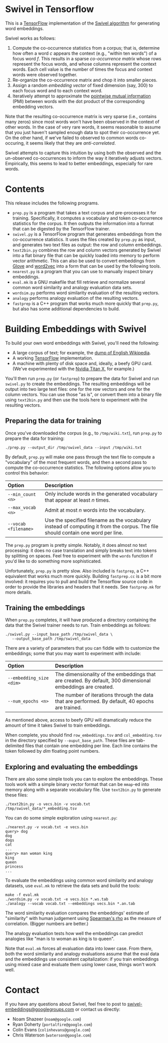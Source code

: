 # Swivel in Tensorflow

This is a [TensorFlow](http://www.tensorflow.org/) implementation of the
[Swivel algorithm](http://arxiv.org/abs/1602.02215) for generating word
embeddings.

Swivel works as follows:

1. Compute the co-occurrence statistics from a corpus; that is, determine how
   often a word *c* appears the context (e.g., "within ten words") of a focus
   word *f*.  This results in a sparse *co-occurrence matrix* whose rows
   represent the focus words, and whose columns represent the context
   words. Each cell value is the number of times the focus and context words
   were observed together.
2. Re-organize the co-occurrence matrix and chop it into smaller pieces.
3. Assign a random *embedding vector* of fixed dimension (say, 300) to each
   focus word and to each context word.
4. Iteratively attempt to approximate the
   [pointwise mutual information](https://en.wikipedia.org/wiki/Pointwise_mutual_information)
   (PMI) between words with the dot product of the corresponding embedding
   vectors.

Note that the resulting co-occurrence matrix is very sparse (i.e., contains many
zeros) since most words won't have been observed in the context of other words.
In the case of very rare words, it seems reasonable to assume that you just
haven't sampled enough data to spot their co-occurrence yet.  On the other hand,
if we've failed to observed to common words co-occuring, it seems likely that
they are *anti-correlated*.

Swivel attempts to capture this intuition by using both the observed and the
un-observed co-occurrences to inform the way it iteratively adjusts vectors.
Empirically, this seems to lead to better embeddings, especially for rare words.

# Contents

This release includes the following programs.

* `prep.py` is a program that takes a text corpus and pre-processes it for
  training. Specifically, it computes a vocabulary and token co-occurrence
  statistics for the corpus.  It then outputs the information into a format that
  can be digested by the TensorFlow trainer.
* `swivel.py` is a TensorFlow program that generates embeddings from the
  co-occurrence statistics.  It uses the files created by `prep.py` as input,
  and generates two text files as output: the row and column embeddings.
* `text2bin.py` combines the row and column vectors generated by Swivel into a
  flat binary file that can be quickly loaded into memory to perform vector
  arithmetic.  This can also be used to convert embeddings from
  [Glove](http://nlp.stanford.edu/projects/glove/) and
  [word2vec](https://code.google.com/archive/p/word2vec/) into a form that can
  be used by the following tools.
* `nearest.py` is a program that you can use to manually inspect binary
  embeddings.
* `eval.mk` is a GNU makefile that fill retrieve and normalize several common
  word similarity and analogy evaluation data sets.
* `wordsim.py` performs word similarity evaluation of the resulting vectors.
* `analogy` performs analogy evaluation of the resulting vectors.
* `fastprep` is a C++ program that works much more quickly that `prep.py`, but
  also has some additional dependencies to build.

# Building Embeddings with Swivel

To build your own word embeddings with Swivel, you'll need the following:

* A large corpus of text; for example, the
  [dump of English Wikipedia](https://dumps.wikimedia.org/enwiki/).
* A working [TensorFlow](http://www.tensorflow.org/) implementation.
* A machine with plenty of disk space and, ideally, a beefy GPU card.  (We've
  experimented with the
  [Nvidia Titan X](http://www.geforce.com/hardware/desktop-gpus/geforce-gtx-titan-x),
  for example.)

You'll then run `prep.py` (or `fastprep`) to prepare the data for Swivel and run
`swivel.py` to create the embeddings. The resulting embeddings will be output
into two large text files: one for the row vectors and one for the column
vectors.  You can use those "as is", or convert them into a binary file using
`text2bin.py` and then use the tools here to experiment with the resulting
vectors.

## Preparing the data for training

Once you've downloaded the corpus (e.g., to `/tmp/wiki.txt`), run `prep.py` to
prepare the data for training:

    ./prep.py --output_dir /tmp/swivel_data --input /tmp/wiki.txt

By default, `prep.py` will make one pass through the text file to compute a
"vocabulary" of the most frequent words, and then a second pass to compute the
co-occurrence statistics.  The following options allow you to control this
behavior:

| Option | Description |
|:--- |:--- |
| `--min_count <n>` | Only include words in the generated vocabulary that appear at least *n* times. |
| `--max_vocab <n>` | Admit at most *n* words into the vocabulary. |
| `--vocab <filename>` | Use the specified filename as the vocabulary instead of computing it from the corpus.  The file should contain one word per line. |

The `prep.py` program is pretty simple.  Notably, it does almost no text
processing: it does no case translation and simply breaks text into tokens by
splitting on spaces. Feel free to experiment with the `words` function if you'd
like to do something more sophisticated.

Unfortunately, `prep.py` is pretty slow.  Also included is `fastprep`, a C++
equivalent that works much more quickly.  Building `fastprep.cc` is a bit more
involved: it requires you to pull and build the Tensorflow source code in order
to provide the libraries and headers that it needs.  See `fastprep.mk` for more
details.

## Training the embeddings

When `prep.py` completes, it will have produced a directory containing the data
that the Swivel trainer needs to run.  Train embeddings as follows:

    ./swivel.py --input_base_path /tmp/swivel_data \
       --output_base_path /tmp/swivel_data

There are a variety of parameters that you can fiddle with to customize the
embeddings; some that you may want to experiment with include:

| Option | Description |
|:--- |:--- |
| `--embedding_size <dim>` | The dimensionality of the embeddings that are created.  By default, 300 dimensional embeddings are created. |
| `--num_epochs <n>` | The number of iterations through the data that are performed.  By default, 40 epochs are trained. |

As mentioned above, access to beefy GPU will dramatically reduce the amount of
time it takes Swivel to train embeddings.

When complete, you should find `row_embeddings.tsv` and `col_embedding.tsv` in
the directory specified by `--ouput_base_path`.  These files are tab-delimited
files that contain one embedding per line.  Each line contains the token
followed by *dim* floating point numbers.

## Exploring and evaluating the embeddings

There are also some simple tools you can to explore the embeddings.  These tools
work with a simple binary vector format that can be `mmap`-ed into memory along
with a separate vocabulary file.  Use `text2bin.py` to generate these files:

    ./text2bin.py -o vecs.bin -v vocab.txt /tmp/swivel_data/*_embedding.tsv

You can do some simple exploration using `nearest.py`:

    ./nearest.py -v vocab.txt -e vecs.bin
    query> dog
    dog
    dogs
    cat
    ...
    query> man woman king
    king
    queen
    princess
    ...

To evaluate the embeddings using common word similarity and analogy datasets,
use `eval.mk` to retrieve the data sets and build the tools:

    make -f eval.mk
    ./wordsim.py -v vocab.txt -e vecs.bin *.ws.tab
    ./analogy --vocab vocab.txt --embeddings vecs.bin *.an.tab

The word similarity evaluation compares the embeddings' estimate of "similarity"
with human judgement using
[Spearman's rho](https://en.wikipedia.org/wiki/Spearman%27s_rank_correlation_coefficient)
as the measure of correlation.  (Bigger numbers are better.)

The analogy evaluation tests how well the embeddings can predict analogies like
"man is to woman as king is to queen".

Note that `eval.mk` forces all evaluation data into lower case.  From there,
both the word similarity and analogy evaluations assume that the eval data and
the embeddings use consistent capitalization: if you train embeddings using
mixed case and evaluate them using lower case, things won't work well.

# Contact

If you have any questions about Swivel, feel free to post to
[swivel-embeddings@googlegroups.com](https://groups.google.com/forum/#!forum/swivel-embeddings)
or contact us directly:

* Noam Shazeer (`noam@google.com`)
* Ryan Doherty (`portalfire@google.com`)
* Colin Evans (`colinhevans@google.com`)
* Chris Waterson (`waterson@google.com`)

